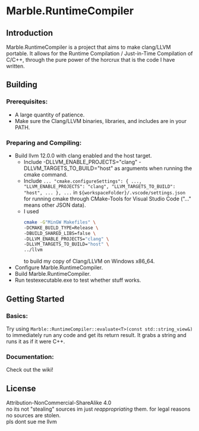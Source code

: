 # Marble.RuntimeCompiler

## Introduction
Marble.RuntimeCompiler is a project that aims to make clang/LLVM portable. It allows for the Runtime Compilation / Just-in-Time Compilation of C/C++, through the pure power of the horcrux that is the code I have written.

## Building
 ### Prerequisites:
 - A large quantity of patience.
 - Make sure the Clang/LLVM binaries, libraries, and includes are in your PATH.
 ### Preparing and Compiling:
 - Build llvm 12.0.0 with clang enabled and the host target.
   - Include -DLLVM_ENABLE_PROJECTS="clang" -DLLVM_TARGETS_TO_BUILD="host" as arguments when running the cmake command.
   - Include ```... "cmake.configureSettings": { ..., "LLVM_ENABLE_PROJECTS": "clang", "LLVM_TARGETS_TO_BUILD": "host", ... }, ...``` in ```${workspaceFolder}/.vscode/settings.json``` for running cmake through CMake-Tools for Visual Studio Code ("..." means other JSON data).
   - I used
     ```bash
     cmake -G"MinGW Makefiles" \
     -DCMAKE_BUILD_TYPE=Release \
     -DBUILD_SHARED_LIBS=false \
     -DLLVM_ENABLE_PROJECTS="clang" \
     -DLLVM_TARGETS_TO_BUILD="host" \
     ../llvm
     ```
     to build my copy of Clang/LLVM on Windows x86_64.
 - Configure Marble.RuntimeCompiler.
 - Build Marble.RuntimeCompiler.
 - Run testexecutable.exe to test whether stuff works.

## Getting Started
 ### Basics:
 Try using ```Marble::RuntimeCompiler::evaluate<T>(const std::string_view&)``` to immediately run any code and get its return result. It grabs a string and runs it as if it were C++.
 ### Documentation:
 Check out the wiki!

## License
Attribution-NonCommercial-ShareAlike 4.0  
no its not "stealing" sources im just _reappropriating_ them. for legal reasons no sources are stolen.  
pls dont sue me llvm
